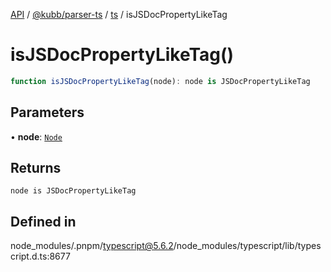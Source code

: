 [API](../../../../../packages.md) / [@kubb/parser-ts](../../../index.md) / [ts](../index.md) / isJSDocPropertyLikeTag

# isJSDocPropertyLikeTag()

```ts
function isJSDocPropertyLikeTag(node): node is JSDocPropertyLikeTag
```

## Parameters

• **node**: [`Node`](../interfaces/Node.md)

## Returns

`node is JSDocPropertyLikeTag`

## Defined in

node\_modules/.pnpm/typescript@5.6.2/node\_modules/typescript/lib/typescript.d.ts:8677

